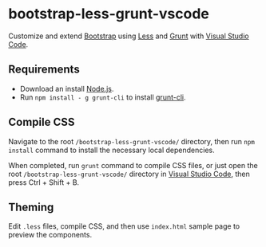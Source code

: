 # bootstrap-less-grunt-vscode
Customize and extend [Bootstrap](http://getbootstrap.com/) using [Less](http://lesscss.org/) and [Grunt](http://gruntjs.com/) with [Visual Studio Code](https://code.visualstudio.com/).

## Requirements

- Download an install [Node.js](https://nodejs.org).
- Run ```npm install - g grunt-cli``` to install [grunt-cli](https://www.npmjs.com/package/grunt-cli).

## Compile CSS

Navigate to the root ```/bootstrap-less-grunt-vscode/``` directory, then run ```npm install``` command to install the necessary local dependencies.

When completed, run ```grunt``` command to compile CSS files, or just open the root ```/bootstrap-less-grunt-vscode/``` directory in [Visual Studio Code](https://code.visualstudio.com/), then press Ctrl + Shift + B.

## Theming

Edit ```.less``` files, compile CSS, and then use ```index.html``` sample page to preview the components.